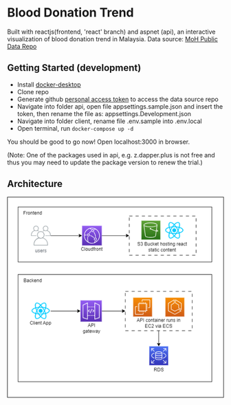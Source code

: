 # Blood Donation Trend

Built with reactjs(frontend, 'react' branch) and aspnet (api), an interactive visualization of blood donation trend in Malaysia. Data source: [MoH Public Data Repo](https://github.com/MoH-Malaysia/data-darah-public)

## Getting Started (development)

- Install [docker-desktop](https://docs.docker.com/desktop/install/windows-install/)
- Clone repo
- Generate github [personal access token](https://docs.github.com/en/authentication/keeping-your-account-and-data-secure/creating-a-personal-access-token) to access the data source repo
- Navigate into folder api, open file appsettings.sample.json and insert the token, then rename the file as: appsettings.Development.json
- Navigate into folder client, rename file .env.sample into .env.local
- Open terminal, run `docker-compose up -d`

You should be good to go now! Open localhost:3000 in browser.

(Note: One of the packages used in api, e.g. z.dapper.plus is not free and thus you may need to update the package version to renew the trial.)

## Architecture

![diagram](blood-donation-trend-architecture.drawio.png)
